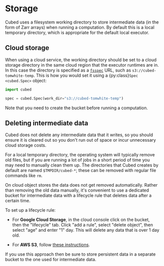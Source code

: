 # Storage

Cubed uses a filesystem working directory to store intermediate data (in the form of Zarr arrays) when running a computation. By default this is a local temporary directory, which is appropriate for the default local executor.

## Cloud storage

When using a cloud service, the working directory should be set to a cloud storage directory in the same cloud region that the executor runtimes are in. In this case the directory is specified as a [`fsspec`](https://filesystem-spec.readthedocs.io/en/latest/) URL, such as `s3://cubed-tomwhite-temp`. This is how you would set it using a {py:class}`Spec <cubed.Spec>` object:

```python
import cubed

spec = cubed.Spec(work_dir="s3://cubed-tomwhite-temp")
```

Note that you need to create the bucket before running a computation.

## Deleting intermediate data

Cubed does not delete any intermediate data that it writes, so you should ensure it is cleared out so you don't run out of space or incur unnecessary cloud storage costs.

For a local temporary directory, the operating system will typically remove old files, but if you are running a lot of jobs in a short period of time you may need to manually clean them up. The directories that Cubed creates by default are named `$TMPDIR/cubed-*`; these can be removed with regular file commands like `rm`.

On cloud object stores the data does not get removed automatically. Rather than removing the old data manually, it's convenient to use a dedicated bucket for intermediate data with a lifecycle rule that deletes data after a certain time.

To set up a lifecycle rule:

* For **Google Cloud Storage**, in the cloud console click on the bucket, then the "lifecycle" tab. Click "add a rule", select "delete object", then select "age" and enter "1" day. This will delete any data that is over 1 day old.

* For **AWS S3**, follow [these instructions](https://lepczynski.it/en/aws_en/automatically-delete-old-files-from-aws-s3/).

If you use this approach then be sure to store persistent data in a separate bucket to the one used for intermediate data.
